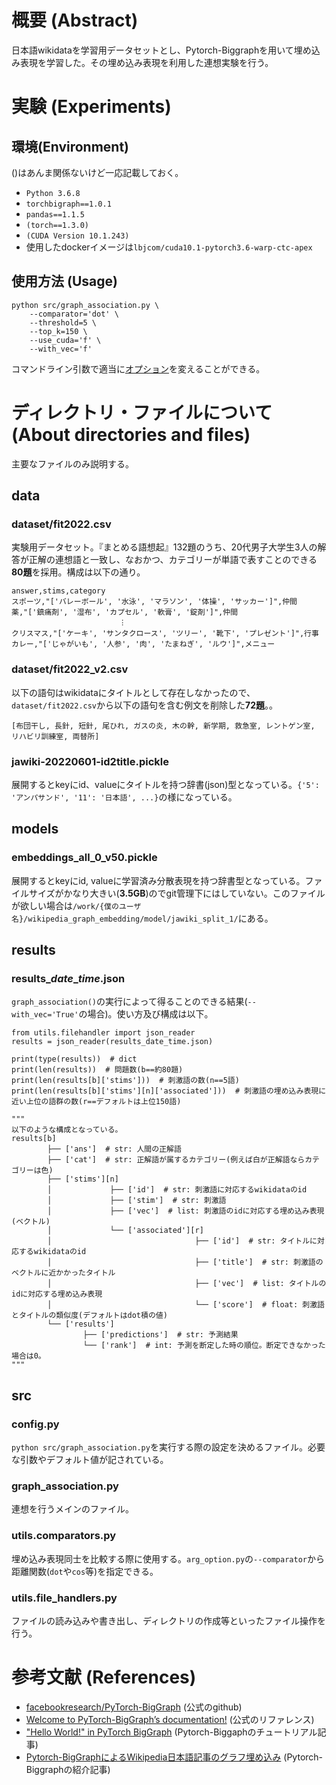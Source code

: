 # 概要 (Abstract)
日本語wikidataを学習用データセットとし、Pytorch-Biggraphを用いて埋め込み表現を学習した。その埋め込み表現を利用した連想実験を行う。

# 実験 (Experiments)

## 環境(Environment)

()はあんま関係ないけど一応記載しておく。
- `Python 3.6.8`
- `torchbigraph==1.0.1`
- `pandas==1.1.5`
- `(torch==1.3.0)`
- `(CUDA Version 10.1.243)`
- 使用したdockerイメージは`lbjcom/cuda10.1-pytorch3.6-warp-ctc-apex`

## 使用方法 (Usage)
```
python src/graph_association.py \
    --comparator='dot' \
    --threshold=5 \
    --top_k=150 \
    --use_cuda='f' \
    --with_vec='f'
```
コマンドライン引数で適当に[オプション](https://github.com/tomishima2904/graph_association/blob/master/src/config.py)を変えることができる。

# ディレクトリ・ファイルについて (About directories and files)
主要なファイルのみ説明する。

## data

### dataset/fit2022.csv
実験用データセット。『まとめる語想起』132題のうち、20代男子大学生3人の解答が正解の連想語と一致し、なおかつ、カテゴリーが単語で表すことのできる**80題**を採用。構成は以下の通り。
```
answer,stims,category
スポーツ,"['バレーボール', '水泳', 'マラソン', '体操', 'サッカー']",仲間
薬,"['鎮痛剤', '湿布', 'カプセル', '軟膏', '錠剤']",仲間
                        ︙
クリスマス,"['ケーキ', 'サンタクロース', 'ツリー', '靴下', 'プレゼント']",行事
カレー,"['じゃがいも', '人参', '肉', 'たまねぎ', 'ルウ']",メニュー
```

### dataset/fit2022_v2.csv
以下の語句はwikidataにタイトルとして存在しなかったので、`dataset/fit2022.csv`から以下の語句を含む例文を削除した**72題**。。
```
[布団干し, 長針, 短針, 尾ひれ, ガスの炎, 木の幹, 新学期, 救急室, レントゲン室, リハビリ訓練室, 両替所]
```


### jawiki-20220601-id2title.pickle
展開するとkeyにid、valueにタイトルを持つ辞書(json)型となっている。`{'5': 'アンパサンド', '11': '日本語', ...}`の様になっている。

## models

### embeddings_all_0_v50.pickle
展開するとkeyにid, valueに学習済み分散表現を持つ辞書型となっている。ファイルサイズがかなり大きい(**3.5GB**)のでgit管理下にはしていない。このファイルが欲しい場合は`/work/{僕のユーザ名}/wikipedia_graph_embedding/model/jawiki_split_1/`にある。


## results

### results_*date*_*time*.json
`graph_association()`の実行によって得ることのできる結果(`--with_vec='True'`の場合)。使い方及び構成は以下。


```
from utils.filehandler import json_reader
results = json_reader(results_date_time.json)

print(type(results))  # dict
print(len(results))  # 問題数(b==約80題)
print(len(results[b]['stims']))  # 刺激語の数(n==5語)
print(len(results[b]['stims'][n]['associated']))  # 刺激語の埋め込み表現に近い上位の語群の数(r==デフォルトは上位150語)

"""
以下のような構成となっている。
results[b]
        ├── ['ans']  # str: 人間の正解語
        ├── ['cat']  # str: 正解語が属するカテゴリー(例えば白が正解語ならカテゴリーは色)
        ├── ['stims'][n]
        │             ├── ['id']  # str: 刺激語に対応するwikidataのid
        │             ├── ['stim']  # str: 刺激語
        │             ├── ['vec']  # list: 刺激語のidに対応する埋め込み表現(ベクトル)
        │             └── ['associated'][r]
        │                                ├── ['id']  # str: タイトルに対応するwikidataのid
        │                                ├── ['title']  # str: 刺激語のベクトルに近かかったタイトル
        │                                ├── ['vec']  # list: タイトルのidに対応する埋め込み表現
        │                                └── ['score']  # float: 刺激語とタイトルの類似度(デフォルトはdot積の値)
        └── ['results']
                ├── ['predictions']  # str: 予測結果
                └── ['rank']  # int: 予測を断定した時の順位。断定できなかった場合は0。
"""
```

## src

### config.py
`python src/graph_association.py`を実行する際の設定を決めるファイル。必要な引数やデフォルト値が記されている。

### graph_association.py
連想を行うメインのファイル。


### utils.comparators.py
埋め込み表現同士を比較する際に使用する。`arg_option.py`の`--comparator`から距離関数(`dot`や`cos`等)を指定できる。

### utils.file_handlers.py
ファイルの読み込みや書き出し、ディレクトリの作成等といったファイル操作を行う。


# 参考文献 (References)
- [facebookresearch/PyTorch-BigGraph](https://github.com/facebookresearch/PyTorch-BigGraph) (公式のgithub)
- [Welcome to PyTorch-BigGraph’s documentation!](https://torchbiggraph.readthedocs.io/en/latest/index.html) (公式のリファレンス)
- ["Hello World!" in PyTorch BigGraph](http://nadbordrozd.github.io/blog/2020/08/04/hello-world-in-pytorch-biggraph/) (Pytorch-Biggaphのチュートリアル記事)
- [Pytorch-BigGraphによるWikipedia日本語記事のグラフ埋め込み](https://buildersbox.corp-sansan.com/entry/2019/09/26/110000)  (Pytorch-Biggraphの紹介記事)
